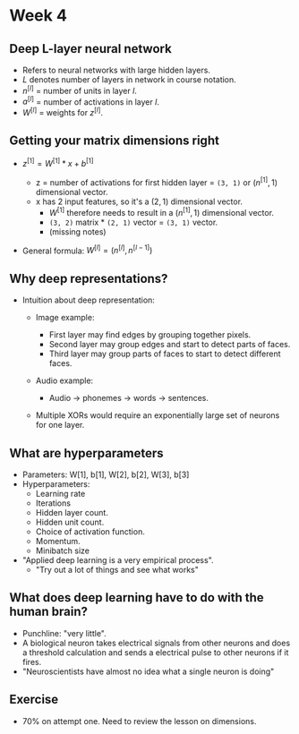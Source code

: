 # Week 4

## Deep L-layer neural network

* Refers to neural networks with large hidden layers.
* $L$ denotes number of layers in network in course notation.
* $n^{[l]}$ = number of units in layer $l$.
* $a^{[l]}$ = number of activations in layer $l$.
* $W^{[l]}$ = weights for $z^{[l]}$.

## Getting your matrix dimensions right

* $z^{[1]} = W^{[1]} * x + b^{[1]}$
  * z = number of activations for first hidden layer = `(3, 1)` or $(n^{[1]}, 1)$ dimensional vector.
  * x has 2 input features, so it's a $(2,1)$ dimensional vector.
    * $W^{[1]}$ therefore needs to result in a $(n^{[1]}, 1)$ dimensional vector.
    * `(3, 2)` matrix * `(2, 1)` vector = `(3, 1)` vector.
    * (missing notes)

* General formula: $W^{[l]} = (n^{[l]}, n^{[l-1]})$

## Why deep representations?

* Intuition about deep representation:
  * Image example:
    * First layer may find edges by grouping together pixels.
    * Second layer may group edges and start to detect parts of faces.
    * Third layer may group parts of faces to start to detect different faces.
  * Audio example:
    * Audio -> phonemes -> words -> sentences.

  * Multiple XORs would require an exponentially large set of neurons for one layer.

## What are hyperparameters

* Parameters: W[1], b[1], W[2], b[2], W[3], b[3]
* Hyperparameters:
  * Learning rate
  * Iterations
  * Hidden layer count.
  * Hidden unit count.
  * Choice of activation function.
  * Momentum.
  * Minibatch size
* "Applied deep learning is a very empirical process".
  * "Try out a lot of things and see what works"

## What does deep learning have to do with the human brain?

* Punchline: "very little".
* A biological neuron takes electrical signals from other neurons and does a threshold calculation and sends a electrical pulse to other neurons if it fires.
* "Neuroscientists have almost no idea what a single neuron is doing"

## Exercise

* 70% on attempt one. Need to review the lesson on dimensions.
